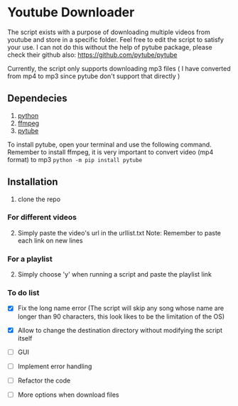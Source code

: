 # Youtube Downloader 

The script exists with a purpose of downloading multiple videos from youtube and store in a specific folder. Feel free to edit the script to satisfy your use.
I can not do this without the help of pytube package, please check their github also: https://github.com/pytube/pytube

Currently, the script only supports downloading mp3 files ( I have converted from mp4 to mp3 since pytube don't support that directly )

## Dependecies
1. [python](https://www.python.org/)
2. [ffmpeg](https://www.ffmpeg.org/)
3. [pytube](https://github.com/pytube/pytube)

To install pytube, open your terminal and use the following command. Remember to install ffmpeg, it is very important to convert video (mp4 format) to mp3
```python -m pip install pytube```

## Installation
1. clone the repo
### For different videos
2. Simply paste the video's url in the urllist.txt 
Note: Remember to paste each link on new lines
### For a playlist
2. Simply choose 'y' when running a script and paste the playlist link

### To do list
- [X] Fix the long name error (The script will skip any song whose name are longer than 90 characters, this look likes to be the limitation of the OS)
- [X] Allow to change the destination directory without modifying the script itself 
- [ ] GUI
- [ ] Implement error handling 
- [ ] Refactor the code
- [ ] More options when download files

